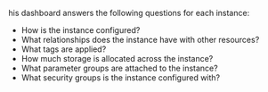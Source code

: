 his dashboard answers the following questions for each instance:

- How is the instance configured?
- What relationships does the instance have with other resources?
- What tags are applied?
- How much storage is allocated across the instance?
- What parameter groups are attached to the instance?
- What security groups is the instance configured with?
